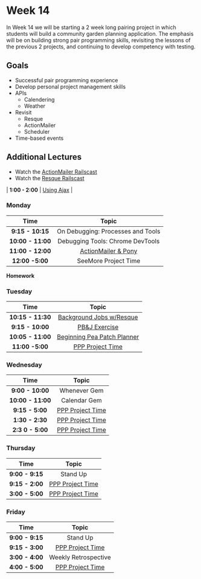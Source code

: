 # Week 14

In Week 14 we will be starting a 2 week long pairing project in which students will build a community garden planning application. The emphasis will be on building strong pair programming skills, revisiting the lessons of the previous 2 projects, and continuing to develop competency with testing.

## Goals
- Successful pair programming experience
- Develop personal project management skills
- APIs
    + Calendering
    + Weather
- Revisit
    + Resque
    + ActionMailer
    + Scheduler
- Time-based events

Additional Lectures
-------------------

- Watch the [ActionMailer Railscast](http://railscasts.com/episodes/206-action-mailer-in-rails-3)
- Watch the [Resque Railscast](http://railscasts.com/episodes/271-resque)

| **1:00 - 2:00**  | [Using Ajax](monday/ajax.md)               |


### Monday
| Time              | Topic                                             |
|:-----------------:|:-------------------------------------------------:|
| **9:15 - 10:15**  | On Debugging: Processes and Tools              |
| **10:00 - 11:00** | Debugging Tools: Chrome DevTools         |
| **11:00 - 12:00**  | [ActionMailer & Pony](monday/mailers.md)              |
| **12:00 -5:00**   | SeeMore Project Time         |

**Homework**


### Tuesday
| Time              | Topic                                             |
|:-----------------:|:-------------------------------------------------:|
| **10:15 - 11:30** | [Background Jobs w/Resque](tuesday/background-jobs.md) |
| **9:15 - 10:00**  | [PB&J Exercise](monday/pb_and_j.md)               |
| **10:05 - 11:00** | [Beginning Pea Patch Planner](p_patch_planner.md) |
| **11:00 -5:00**   | [PPP Project Time](p_patch_planner.md.md)         |


### Wednesday
| Time              | Topic                                     |
|:-----------------:|:-----------------------------------------:|
| **9:00 - 10:00**   | Whenever Gem |
| **10:00 - 11:00**   | Calendar Gem |
| **9:15 - 5:00**  | [PPP Project Time](p_patch_planner.md.md) |
| **1:30 - 2:30**  | [PPP Project Time](p_patch_planner.md.md) |
| **2:3 0 - 5:00**  | [PPP Project Time](p_patch_planner.md.md) |


### Thursday

| Time            | Topic                                     |
|:---------------:|:-----------------------------------------:|
| **9:00 - 9:15** | Stand Up                                  |
| **9:15 - 2:00** | [PPP Project Time](p_patch_planner.md.md) |
| **3:00 - 5:00** | [PPP Project Time](p_patch_planner.md.md) |


### Friday

| Time            | Topic                                     |
|:---------------:|:-----------------------------------------:|
| **9:00 - 9:15** | Stand Up                                  |
| **9:15 - 3:00** | [PPP Project Time](p_patch_planner.md.md) |
| **3:00 - 4:00** | Weekly Retrospective                      |
| **4:00 - 5:00** | [PPP Project Time](p_patch_planner.md.md) |
